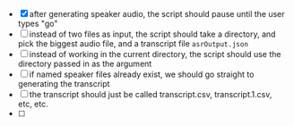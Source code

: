 - [x] after generating speaker audio, the script should pause until the user types "go"
- [ ] instead of two files as input, the script should take a directory, and pick the biggest audio file, and a transcript file `asrOutput.json`
- [ ] instead of working in the current directory, the script should use the directory passed in as the argument
- [ ] if named speaker files already exist, we should go straight to generating the transcript
- [ ] the transcript should just be called transcript.csv, transcript.1.csv, etc, etc.
- [ ]
